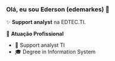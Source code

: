 ### Olá, eu sou Ederson (edemarkes) 👋

✨ **Support analyst** na  EDTEC.TI.

🏢 **Atuação Profissional**
- 🚀 Support analyst TI
- 🎓 Degree in Information System  
